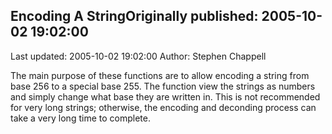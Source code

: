 ## Encoding A StringOriginally published: 2005-10-02 19:02:00 
Last updated: 2005-10-02 19:02:00 
Author: Stephen Chappell 
 
The main purpose of these functions are to allow encoding a string from base 256 to a special base 255. The function view the strings as numbers and simply change what base they are written in. This is not recommended for very long strings; otherwise, the encoding and deconding process can take a very long time to complete.